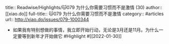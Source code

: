 title:: Readwise/Highlights/🐱079 为什么你需要习惯而不是激情 (30)
author:: [[xiao.do]]
full-title:: 🐱079 为什么你需要习惯而不是激情
category:: #articles
url:: http://xiao.do/issues/079-1000344

- 如果我有特别想做的事情，我立即开始行动，无论是3月还是11月。为什么一定要等到新年才开始做它 #Highlight #[[2022-01-30]]